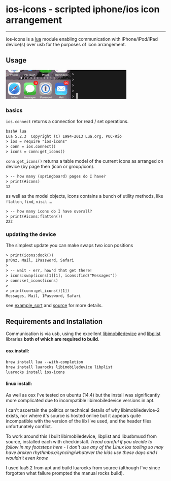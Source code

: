 # ios-icons - scripted iphone/ios icon arrangement
---

ios-icons is a [lua](http://www.lua.org/) module enabling communication 
with iPhone/iPod/iPad device(s) over usb for the purposes of icon arrangement.

## Usage

![demo repl session](caps/dock-set.gif)

### basics

`ios.connect` returns a connection for read / set operations.

    bash# lua
    Lua 5.2.3  Copyright (C) 1994-2013 Lua.org, PUC-Rio
    > ios = require "ios-icons"
    > conn = ios.connect()
    > icons = conn:get_icons()

`conn:get_icons()` returns a table model of the current 
icons as arranged on device (by page then (icon or group/icon). 

    > -- how many (springboard) pages do I have?
    > print(#icons)
    12

as well as the model objects, icons contains a bunch of utility methods,
like `flatten`, `find`, `visit` ...

    > -- how many icons do I have overall?
    > print(#icons:flatten())
    222

### updating the device

The simplest update you can make swaps two icon positions

    > print(icons:dock())
    pr0nz, Mail, 1Password, Safari
    >
    > -- wait - err, how'd that get there!
    > icons:swap(icons[1][1], icons:find("Messages"))
    > conn:set_icons(icons)
    >
    > print(conn:get_icons()[1])
    Messages, Mail, 1Password, Safari

see [example_sort](example_sort/README.md) and [source](lib) for more details.

## Requirements and Installation

Communication is via usb, using the excellent 
[libimobiledevice](https://github.com/libimobiledevice/libimobiledevice) and
[libplist](https://github.com/libimobiledevice/libplist) libraries **both of
which are required to build**. 

#### osx install:

    brew install lua --with-completion
    brew install luarocks libimobiledevice libplist
    luarocks install ios-icons

#### linux install:

As well as osx I've tested on ubuntu (14.4) but the install was 
significantly more complicated due to incompatible libimobiledevice
versions in apt. 

I can't ascertain the politics or technical details of why 
libimobiledevice-2 exists, nor where it's source is hosted
online but it appears quite incompatible with the version of the lib
I've used, and the header files unfortunately conflict.

To work around this I built libimobiledevice, libplist and libusbmuxd from 
source, installed each with checkinstall. *Tread careful if you decide
to follow in my footsteps here - I don't use any of the Linux ios tooling
so may have broken rhythmbox/syncing/whatever the kids use these days and
I wouldn't even know.*

I used lua5.2 from apt and build luarocks from source (although I've since
forgotten what failure prompted the manual rocks build).
